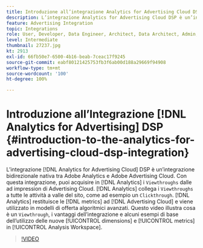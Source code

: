 ```yaml
---
title: Introduzione all’integrazione Analytics for Advertising Cloud DSP
description: L’integrazione Analytics for Advertising Cloud DSP è un’integrazione nativa bidirezionale tra Adobe Analytics e Adobe Advertising Cloud.
feature: Advertising Integration
topic: Integrations
role: User, Developer, Data Engineer, Architect, Data Architect, Admin, Leader
level: Intermediate
thumbnail: 27237.jpg
kt: 2913
exl-id: 66fb50e7-6500-4b16-beab-7ceac17f9245
source-git-commit: eabf80121425753fb3f6ab00d188a29669f94908
workflow-type: tm+mt
source-wordcount: '100'
ht-degree: 100%

---
```


# Introduzione all’Integrazione [!DNL Analytics for Advertising] DSP {#introduction-to-the-analytics-for-advertising-cloud-dsp-integration}

L’integrazione [!DNL Analytics for Advertising Cloud] DSP è un’integrazione bidirezionale nativa tra Adobe Analytics e Adobe Advertising Cloud. Con questa integrazione, puoi acquisire in [!DNL Analytics] i `Viewthroughs` dalle ad impression di Advertising Cloud. [!DNL Analytics] collega i `Viewthroughs` a tutte le attività a valle del sito, come ad esempio un `Clickthrough`. [!DNL Analytics] restituisce le [!DNL metrics] ad [!DNL Advertising Cloud] e viene utilizzato in modelli di offerta algoritmici avanzati. Questo video illustra cosa è un `Viewthrough`, i vantaggi dell’integrazione e alcuni esempi di base dell’utilizzo delle nuove [!UICONTROL dimensions] e [!UICONTROL metrics] in [!UICONTROL Analysis Workspace].

>[!VIDEO](https://video.tv.adobe.com/v/27237/?quality=12&learn=on)
